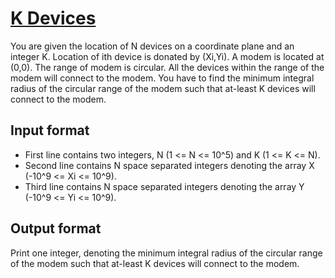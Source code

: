# [K Devices][link]

You are given the location of N devices on a coordinate plane and an integer K. Location of ith device is donated by (Xi,Yi). A modem is located at (0,0). The range of modem is circular. All the devices within the range of the modem will connect to the modem. You have to find the minimum integral radius of the circular range of the modem such that at-least K devices will connect to the modem.

## Input format

- First line contains two integers, N (1 <= N <= 10^5) and K (1 <= K <= N).
- Second line contains N space separated integers denoting the array X (-10^9 <= Xi <= 10^9).
- Third line contains N space separated integers denoting the array Y (-10^9 <= Yi <= 10^9).

## Output format

Print one integer, denoting the minimum integral radius of the circular range of the modem such that at-least K devices will connect to the modem.

[link]: https://www.hackerearth.com/practice/basic-programming/implementation/basics-of-implementation/practice-problems/algorithm/k-devices-96ab1c02/
